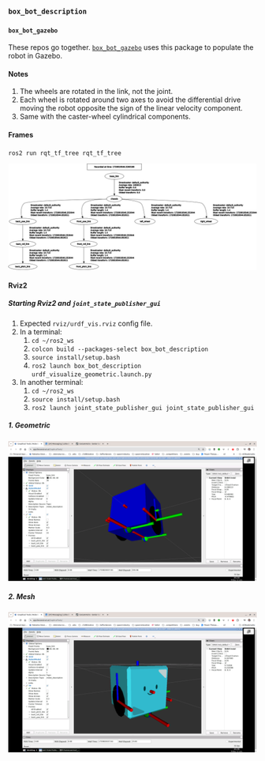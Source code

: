 ### `box_bot_description`

#### `box_bot_gazebo`

These repos go together. [`box_bot_gazebo`](https://github.com/ivogeorg/box_bot_gazebo) uses this package to populate the robot in Gazebo.

#### Notes
1. The wheels are rotated in the link, not the joint.
2. Each wheel is rotated around two axes to avoid the differential drive moving the robot opposite the sign of the linear velocity component.
3. Same with the caster-wheel cylindrical components.

#### Frames

`ros2 run rqt_tf_tree rqt_tf_tree`  

![Box bot frame diagram](assets/frames.png)  

#### Rviz2

##### Starting Rviz2 and `joint_state_publisher_gui`

1. Expected `rviz/urdf_vis.rviz` config file.
2. In a terminal:
   1. `cd ~/ros2_ws`
   2. `colcon build --packages-select box_bot_description`
   3. `source install/setup.bash`
   4. `ros2 launch box_bot_description urdf_visualize_geometric.launch.py`
3. In another terminal:
   1. `cd ~/ros2_ws`
   2. `source install/setup.bash`
   3. `ros2 launch joint_state_publisher_gui joint_state_publisher_gui`

##### 1. Geometric
![Geometric bot](assets/box_bot_geometric.png)  

##### 2. Mesh
![Mesh bot](assets/box_bot_mesh.png)  


